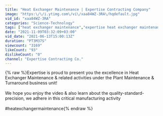 ```yaml
---
title: "Heat Exchanger Maintenance | Expertise Contracting Company"
image: "https:\/\/i.ytimg.com\/vi\/xaa84WZ-3RA\/hqdefault.jpg"
vid_id: "xaa84WZ-3RA"
categories: "Science-Technology"
tags: ["heat exchanger maintenance","expertise heat exchanger maintenance","expertise contracting company heat exchanger maintenance"]
date: "2021-11-09T03:32:09+03:00"
vid_date: "2021-06-13T15:00:13Z"
duration: "PT3M37S"
viewcount: "3169"
likeCount: "93"
dislikeCount: "0"
channel: "Expertise Contracting Co."
---
```

{% raw %}Expertise is proud to present you the excellence in Heat Exchanger Maintenance &amp; related activities under the Plant Maintenance &amp; Turnaround business unit!<br /><br />We hope you enjoy the video &amp; also learn about the quality-standard- precision, we adhere in this critical manufacturing activity<br /><br />#heatexchangermaintenance{% endraw %}

